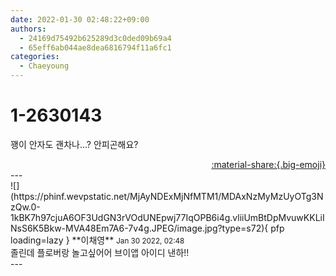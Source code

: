 ```yaml
---
date: 2022-01-30 02:48:22+09:00
authors:
  - 24169d75492b625289d3c0ded09b69a4
  - 65eff6ab044ae8dea6816794f11a6fc1
categories:
  - Chaeyoung
---
```


# 1-2630143

<div class="post-container" markdown="1">
<div class="content-container md-sidebar__scrollwrap" markdown="1">

꽹이 안자도 괜차나...? 안피곤해요?

</div>
</div>

<div style="text-align: right;" markdown="1">
<a href="https://weverse.io/fromis9/fanpost/1-2630143" style="text-align: right;">:material-share:{.big-emoji}</a>
</div>
---

<div class="comments-container md-sidebar__scrollwrap" markdown="1">
<div class="comment" markdown="1">
<div class='id-container' markdown="1">
![](https://phinf.wevpstatic.net/MjAyNDExMjNfMTM1/MDAxNzMyMzUyOTg3NzQw.0-1kBK7h97cjuA6OF3UdGN3rVOdUNEpwj77IqOPB6i4g.vliiUmBtDpMvuwKKLiINsS6K5Bkw-MVA48Em7A6-7v4g.JPEG/image.jpg?type=s72){ pfp loading=lazy }
**<span class="artist">이채영</span>** <small>Jan 30 2022, 02:48</small><br>
</div>
<div class='comment-body' markdown="1">
졸린데 플로버랑 놀고싶어어 브이앱 아이디 낸하!!
</div>
</div>
</div>
---
